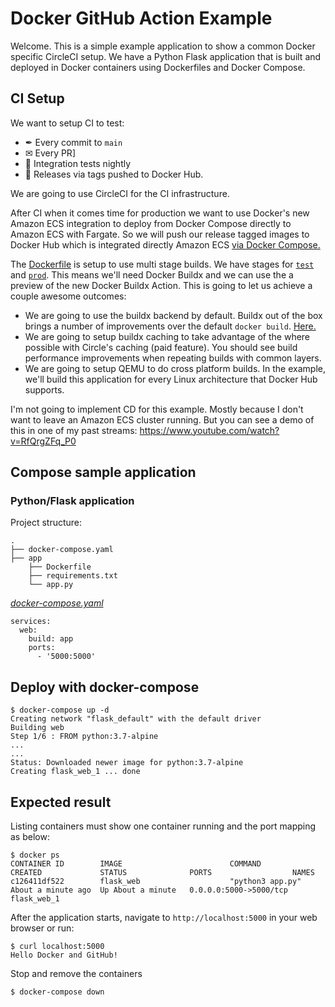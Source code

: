 # Docker GitHub Action Example

Welcome. This is a simple example application to show a common Docker specific
CircleCI setup. We have a Python Flask application that is built and
deployed in Docker containers using Dockerfiles and Docker Compose.

## CI Setup

We want to setup CI to test:

- ✒ Every commit to `main`
- ✉ Every PR]
- 🌃 Integration tests nightly
- 🐳 Releases via tags pushed to Docker Hub.

We are going to use CircleCI for the CI infrastructure.

After CI when it comes time for production we want to use Docker's new Amazon
ECS integration to deploy from Docker Compose directly to Amazon ECS with
Fargate. So we will push our release tagged images to Docker Hub
which is integrated directly Amazon ECS [via Docker Compose.](https://github.com/metcalfc/docker-action-examples/blob/main/docker-compose.yml)

The [Dockerfile](https://github.com/metcalfc/docker-action-examples/blob/main/app/Dockerfile) is setup to use multi stage builds. We have stages for
[`test`](https://github.com/metcalfc/docker-action-examples/blob/main/app/Dockerfile#L9-L12)
and [`prod`](https://github.com/metcalfc/docker-action-examples/blob/main/app/Dockerfile#L14-L16).
This means we'll need Docker Buildx and we can use the a preview of the
new Docker Buildx Action. This is going to let us achieve a couple awesome outcomes:

- We are going to use the buildx backend by default. Buildx out of the box brings a
  number of improvements over the default `docker build`. [Here.](https://github.com/metcalfc/docker-action-examples/blob/main/.github/workflows/release.yml#L40-L42)
- We are going to setup buildx caching to take advantage of the where possible with Circle's caching (paid feature).
  You should see build performance improvements when repeating builds with common
  layers. 
- We are going to setup QEMU to do cross platform builds. In the example, we'll
  build this application for every Linux architecture that Docker Hub supports. 
  

I'm not going to implement CD for this example.
Mostly because I don't want to leave an Amazon ECS cluster running. But you can
see a demo of this in one of my past streams: https://www.youtube.com/watch?v=RfQrgZFq_P0

## Compose sample application

### Python/Flask application

Project structure:

```
.
├── docker-compose.yaml
├── app
    ├── Dockerfile
    ├── requirements.txt
    └── app.py

```

[_docker-compose.yaml_](docker-compose.yaml)

```
services:
  web:
    build: app
    ports:
      - '5000:5000'
```

## Deploy with docker-compose

```
$ docker-compose up -d
Creating network "flask_default" with the default driver
Building web
Step 1/6 : FROM python:3.7-alpine
...
...
Status: Downloaded newer image for python:3.7-alpine
Creating flask_web_1 ... done

```

## Expected result

Listing containers must show one container running and the port mapping as below:

```
$ docker ps
CONTAINER ID        IMAGE                        COMMAND                  CREATED             STATUS              PORTS                  NAMES
c126411df522        flask_web                    "python3 app.py"         About a minute ago  Up About a minute   0.0.0.0:5000->5000/tcp flask_web_1
```

After the application starts, navigate to `http://localhost:5000` in your web browser or run:

```
$ curl localhost:5000
Hello Docker and GitHub!
```

Stop and remove the containers

```
$ docker-compose down
```
